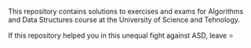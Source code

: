 This repository contains solutions to exercises and exams for Algorithms and Data Structures course at the University of Science and Tehnology.

If this repository helped you in this unequal fight against ASD, leave :star:
